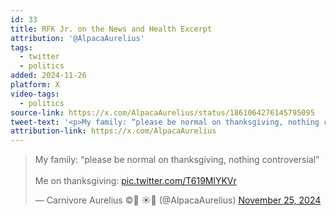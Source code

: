 ```yaml
---
id: 33
title: RFK Jr. on the News and Health Excerpt
attribution: '@AlpacaAurelius'
tags:
  - twitter
  - politics
added: 2024-11-26
platform: X
video-tags:
  - politics
source-link: https://x.com/AlpacaAurelius/status/1861064276145795095
tweet-text: '<p>My family: “please be normal on thanksgiving, nothing controversial”</p><p>Me on thanksgiving:</p>'
attribution-link: https://x.com/AlpacaAurelius
---
```


<blockquote class="twitter-tweet" data-media-max-width="560"><p lang="en" dir="ltr">My family: “please be normal on thanksgiving, nothing controversial”<br><br>Me on thanksgiving: <a href="https://t.co/T619MlYKVr">pic.twitter.com/T619MlYKVr</a></p>&mdash; Carnivore Aurelius ©🥩 ☀️🦙 (@AlpacaAurelius) <a href="https://twitter.com/AlpacaAurelius/status/1861064276145795095?ref_src=twsrc%5Etfw">November 25, 2024</a></blockquote> <script async src="https://platform.twitter.com/widgets.js" charset="utf-8"></script>
